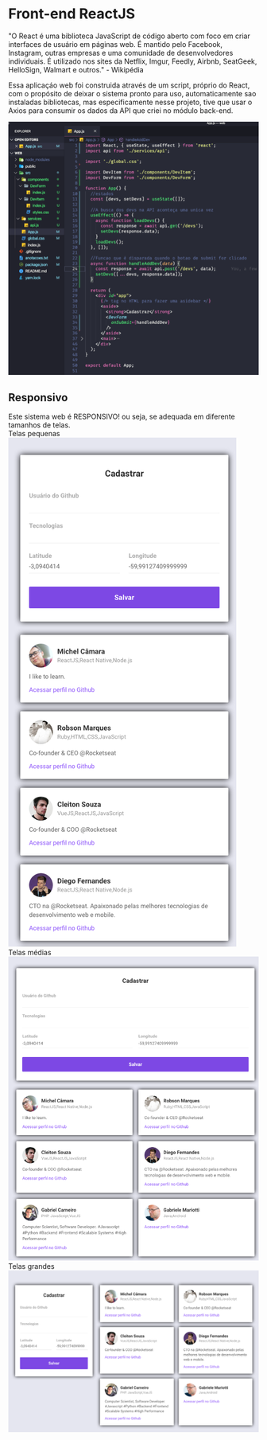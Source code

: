 # Front-end ReactJS
"O React é uma biblioteca JavaScript de código aberto com foco em criar interfaces de usuário em páginas web. É mantido pelo Facebook, Instagram, outras empresas e uma comunidade de desenvolvedores individuais. É utilizado nos sites da Netflix, Imgur, Feedly, Airbnb, SeatGeek, HelloSign, Walmart e outros." - Wikipédia

Essa aplicaçáo web foi construida através de um script, próprio do React, com o propósito de deixar o sistema pronto para uso, automaticamente sao instaladas bibliotecas, mas especificamente nesse projeto, tive que usar o Axios para consumir os dados da API que criei no módulo back-end.

<img  alt="Tela do modulo web" src="./img/codWeb.png"/>

## Responsivo 
Este sistema web é RESPONSIVO! ou seja, se adequada em diferente tamanhos de telas.<br/>
<span>Telas pequenas</span><img  src="./img/SmallScreens.png" /><br/>
<span>Telas médias</span><img  src="./img/MediumScreens.png" /><br/>
<span>Telas grandes</span><img  src="./img/devWeb.png" /><br/>
